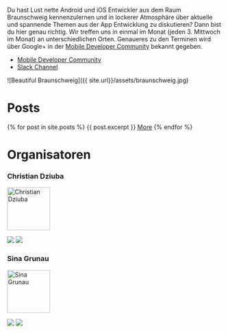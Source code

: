Du hast Lust nette Android und iOS Entwickler aus dem Raum Braunschweig kennenzulernen und in lockerer Atmosphäre über aktuelle und spannende Themen aus der App Entwicklung zu diskutieren? Dann bist du hier genau richtig. Wir treffen uns in einmal im Monat (jeden 3. Mittwoch im Monat) an unterschiedlichen Orten. Genaueres zu den Terminen wird über Google+ in der [Mobile Developer Community](https://plus.google.com/communities/117412745410479171419) bekannt gegeben.

* [Mobile Developer Community](https://plus.google.com/communities/117412745410479171419)
* [Slack Channel](https://android-braunschweig.slack.com/)

![Beautiful Braunschweig]({{ site.url}}/assets/braunschweig.jpg)

# Posts
{% for post in site.posts %}
  {{ post.excerpt }}
  <a href="{{ post.url }}">More</a>
{% endfor %}

# Organisatoren
### Christian Dziuba
<img src="{{ site.url}}/assets/christian_dziuba.jpg" alt="Christian Dziuba" style="width: 100px;"/>

[<img src="{{ site.url}}/assets/google-plus.png">](https://plus.google.com/+ChristianDziuba)
[<img src="{{ site.url}}/assets/twitter.png">](https://twitter.com/CodeMonkey137)

### Sina Grunau
<img src="{{ site.url}}/assets/sina_grunau.jpg" alt="Sina Grunau" style="width: 100px;"/>

[<img src="{{ site.url}}/assets/google-plus.png">](https://plus.google.com/+SinaGrunau)
[<img src="{{ site.url}}/assets/twitter.png">](https://twitter.com/sipri04)
